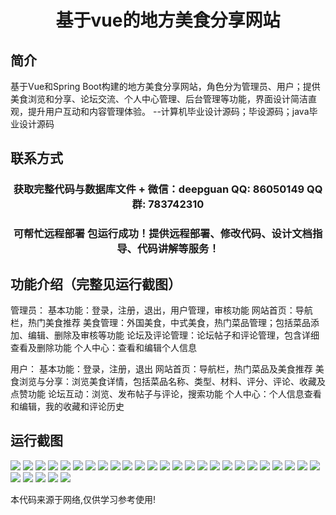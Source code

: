 <p><h1 align="center">基于vue的地方美食分享网站</h1></p>

## 简介
基于Vue和Spring Boot构建的地方美食分享网站，角色分为管理员、用户；提供美食浏览和分享、论坛交流、个人中心管理、后台管理等功能，界面设计简洁直观，提升用户互动和内容管理体验。    --计算机毕业设计源码；毕设源码；java毕业设计源码


## 联系方式
<p><h3 align="center">获取完整代码与数据库文件 + 微信：deepguan QQ: 86050149 QQ群: 783742310</h3></p>
<p><h3 align="center">可帮忙远程部署 包运行成功！提供远程部署、修改代码、设计文档指导、代码讲解等服务！</h3></p>

## 功能介绍（完整见运行截图）
管理员： 
基本功能：登录，注册，退出，用户管理，审核功能 
网站首页：导航栏，热门美食推荐 
美食管理：外国美食，中式美食，热门菜品管理；包括菜品添加、编辑、删除及审核等功能 
论坛及评论管理：论坛帖子和评论管理，包含详细查看及删除功能 
个人中心：查看和编辑个人信息 

用户： 
基本功能：登录，注册，退出 
网站首页：导航栏，热门菜品及美食推荐 
美食浏览与分享：浏览美食详情，包括菜品名称、类型、材料、评分、评论、收藏及点赞功能 
论坛互动：浏览、发布帖子与评论，搜索功能 
个人中心：个人信息查看和编辑，我的收藏和评论历史


## 运行截图
![](img/001.jpg)
![](img/002.jpg)
![](img/003.jpg)
![](img/004.jpg)
![](img/005.jpg)
![](img/006.jpg)
![](img/007.jpg)
![](img/008.jpg)
![](img/009.jpg)
![](img/010.jpg)
![](img/011.jpg)
![](img/012.jpg)
![](img/013.jpg)
![](img/014.jpg)
![](img/015.jpg)
![](img/016.jpg)
![](img/017.jpg)
![](img/018.jpg)
![](img/019.jpg)
![](img/020.jpg)
![](img/021.jpg)
![](img/022.jpg)
![](img/023.jpg)
![](img/024.jpg)
![](img/025.jpg)
![](img/026.jpg)
![](img/027.jpg)
![](img/028.jpg)
![](img/029.jpg)
![](img/030.jpg)

<p>本代码来源于网络,仅供学习参考使用!</p>
